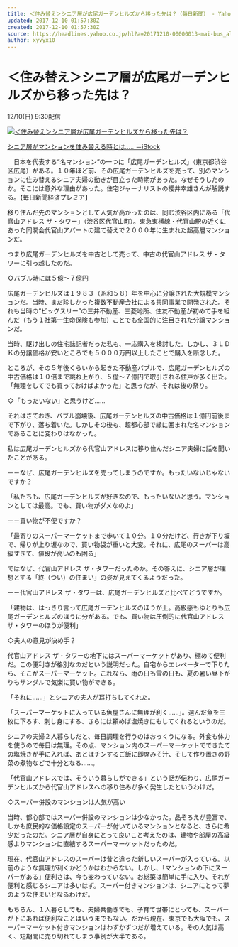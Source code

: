 ```yaml
---
title: ＜住み替え＞シニア層が広尾ガーデンヒルズから移った先は？（毎日新聞） - Yahoo!ニュース
updated: 2017-12-10 01:57:30Z
created: 2017-12-10 01:57:30Z
source: https://headlines.yahoo.co.jp/hl?a=20171210-00000013-mai-bus_all
author: xyvyx10
---
```


# ＜住み替え＞シニア層が広尾ガーデンヒルズから移った先は？

12/10(日) 9:30配信

[![＜住み替え＞シニア層が広尾ガーデンヒルズから移った先は？](../_resources/20171210-00000013-mai-000-1-view.jpg)](https://headlines.yahoo.co.jp/hl?a=20171210-00000013-mai-bus_all.view-000)

[シニア層がマンションを住み替える時とは……＝iStock](https://headlines.yahoo.co.jp/hl?a=20171210-00000013-mai-bus_all.view-000)

　日本を代表する“名マンション”の一つに「広尾ガーデンヒルズ」（東京都渋谷区広尾）がある。１０年ほど前、その広尾ガーデンヒルズを売って、別のマンションに住み替えるシニア夫婦の動きが目立った時期があった。なぜそうしたのか。そこには意外な理由があった。住宅ジャーナリストの櫻井幸雄さんが解説する。【毎日新聞経済プレミア】

移り住んだ先のマンションとして人気が高かったのは、同じ渋谷区内にある「代官山アドレス ザ・タワー」（渋谷区代官山町）。東急東横線・代官山駅の近くにあった同潤会代官山アパートの建て替えで２０００年に生まれた超高層マンションだ。

つまり広尾ガーデンヒルズを中古として売って、中古の代官山アドレス ザ・タワーに引っ越したのだ。

◇バブル時には５億～７億円

広尾ガーデンヒルズは１９８３（昭和５８）年を中心に分譲された大規模マンションだ。当時、まだ珍しかった複数不動産会社による共同事業で開発された。それも当時の“ビッグスリー”の三井不動産、三菱地所、住友不動産が初めて手を組んだ（もう１社第一生命保険も参加）ことでも全国的に注目された分譲マンションだ。

当時、駆け出しの住宅誌記者だった私も、一応購入を検討した。しかし、３ＬＤＫの分譲価格が安いところでも５０００万円以上したことで購入を断念した。

ところが、その５年後くらいから起きた不動産バブルで、広尾ガーデンヒルズの中古価格は１０倍まで跳ね上がり、５億～７億円で取引される住戸が多く出た。「無理をしてでも買っておけばよかった」と思ったが、それは後の祭り。

◇「もったいない」と思うけど……

それはさておき、バブル崩壊後、広尾ガーデンヒルズの中古価格は１億円前後まで下がり、落ち着いた。しかしその後も、超都心部で緑に囲まれた名マンションであることに変わりはなかった。

私は広尾ガーデンヒルズから代官山アドレスに移り住んだシニア夫婦に話を聞いたことがある。

－－なぜ、広尾ガーデンヒルズを売ってしまうのですか。もったいないじゃないですか？

「私たちも、広尾ガーデンヒルズが好きなので、もったいないと思う。マンションとしては最高。でも、買い物がダメなのよ」

－－買い物が不便ですか？

「最寄りのスーパーマーケットまで歩いて１０分。１０分だけど、行きが下り坂で、帰りが上り坂なので、買い物袋が重いと大変。それに、広尾のスーパーは高級すぎて、値段が高いのも困る」

ではなぜ、代官山アドレス ザ・タワーだったのか。その答えに、シニア層が理想とする「終（つい）の住まい」の姿が見えてくるようだった。

－－代官山アドレス ザ・タワーは、広尾ガーデンヒルズと比べてどうですか。

「建物は、はっきり言って広尾ガーデンヒルズのほうが上。高級感もゆとりも広尾ガーデンヒルズのほうに分がある。でも、買い物は圧倒的に代官山アドレス ザ・タワーのほうが便利」

◇夫人の意見が決め手？

代官山アドレス ザ・タワーの地下にはスーパーマーケットがあり、極めて便利だ。この便利さが格別なのだという説明だった。自宅からエレベーターで下りたら、そこがスーパーマーケット。これなら、雨の日も雪の日も、夏の暑い昼下がりもサンダルで気楽に買い物ができる。

「それに……」とシニアの夫人が耳打ちしてくれた。

「スーパーマーケットに入っている魚屋さんに無理が利く……」。選んだ魚を三枚に下ろす、刺し身にする、さらには頼めば塩焼きにもしてくれるというのだ。

シニアの夫婦２人暮らしだと、毎日調理を行うのはおっくうになる。外食も体力を使うので毎日は無理。その点、マンション内のスーパーマーケットでできたての塩焼きが手に入れば、あとはチンするご飯に即席みそ汁、そして作り置きの野菜の煮物などで十分となる……。

「代官山アドレスでは、そういう暮らしができる」という話が伝わり、広尾ガーデンヒルズから代官山アドレスへの移り住みが多く発生したというわけだ。

◇スーパー併設のマンションは人気が高い

当時、都心部ではスーパー併設のマンションは少なかった。品ぞろえが豊富で、しかも庶民的な価格設定のスーパーが付いているマンションとなると、さらに希少だったのだ。シニア層が自身にとって良いこと考えたのは、建物や部屋の高級感よりマンションに直結するスーパーマーケットだったのだ。

現在、代官山アドレスのスーパーは昔と違った新しいスーパーが入っている。以前のような無理が利くかどうかはわからない。しかし、「マンションの下にスーパーがある」便利さは、今も変わっていない。お総菜は簡単に手に入り、それが便利と感じるシニアは多いはず。スーパー付きマンションは、シニアにとって夢のような住まいとなるわけだ。

もちろん、１人暮らしでも、夫婦共働きでも、子育て世帯にとっても、スーパーが下にあれば便利なことはいうまでもない。だから現在、東京でも大阪でも、スーパーマーケット付きマンションはわずかずつだが増えている。その人気は高く、短期間に売り切れてしまう事例が大半である。